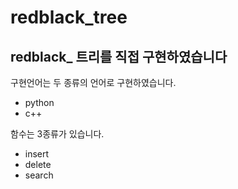 # redblack_tree

## redblack_ 트리를 직접 구현하였습니다

구현언어는 두 종류의 언어로 구현하였습니다.
* python
* c++

함수는 3종류가 있습니다.
* insert
* delete
* search
